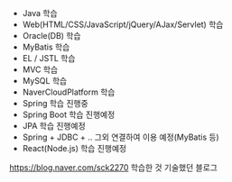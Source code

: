 - Java 학습
- Web(HTML/CSS/JavaScript/jQuery/AJax/Servlet) 학습
- Oracle(DB) 학습
- MyBatis 학습
- EL / JSTL 학습
- MVC 학습
- MySQL 학습 
- NaverCloudPlatform 학습
- Spring 학습 진행중
- Spring Boot 학습 진행예정
- JPA 학습 진행예정
- Spring + JDBC + .. 그외 연결하여 이용 예정(MyBatis 등)
- React(Node.js) 학습 진행예정


https://blog.naver.com/sck2270
학습한 것 기술했던 블로그


